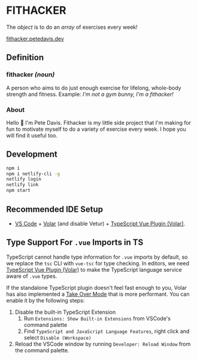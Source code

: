 # FITHACKER

The _object_ is to do an _array_ of exercises every week!

[fithacker.petedavis.dev](https://fithacker.petedavis.dev)

## Definition

### fithacker _(noun)_

A person who aims to do just enough exercise for lifelong, whole-body strength and fitness.
Example: _I'm not a gym bunny, I'm a fithacker!_

### About

Hello 👋 I'm Pete Davis. Fithacker is my little side project that I'm making for fun to motivate myself to do a variety of exercise every week. I hope you will find it useful too.

## Development

```bash
npm i
npm i netlify-cli -g
netlify login
netlify link
npm start
```

## Recommended IDE Setup

-   [VS Code](https://code.visualstudio.com/) + [Volar](https://marketplace.visualstudio.com/items?itemName=Vue.volar) (and disable Vetur) + [TypeScript Vue Plugin (Volar)](https://marketplace.visualstudio.com/items?itemName=Vue.vscode-typescript-vue-plugin).

## Type Support For `.vue` Imports in TS

TypeScript cannot handle type information for `.vue` imports by default, so we replace the `tsc` CLI with `vue-tsc` for type checking. In editors, we need [TypeScript Vue Plugin (Volar)](https://marketplace.visualstudio.com/items?itemName=Vue.vscode-typescript-vue-plugin) to make the TypeScript language service aware of `.vue` types.

If the standalone TypeScript plugin doesn't feel fast enough to you, Volar has also implemented a [Take Over Mode](https://github.com/johnsoncodehk/volar/discussions/471#discussioncomment-1361669) that is more performant. You can enable it by the following steps:

1. Disable the built-in TypeScript Extension
    1. Run `Extensions: Show Built-in Extensions` from VSCode's command palette
    2. Find `TypeScript and JavaScript Language Features`, right click and select `Disable (Workspace)`
2. Reload the VSCode window by running `Developer: Reload Window` from the command palette.
